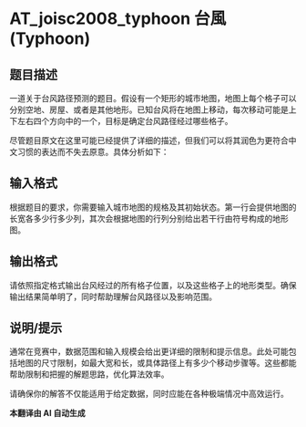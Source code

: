 # AT_joisc2008_typhoon 台風 (Typhoon)

## 题目描述

[题目链接]: https://atcoder.jp/contests/joisc2008/tasks/joisc2008_typhoon

一道关于台风路径预测的题目。假设有一个矩形的城市地图，地图上每个格子可以分别空地、房屋、或者是其他地形。已知台风将在地图上移动，每次移动可能是上下左右四个方向中的一个，目标是确定台风路径经过哪些格子。

尽管题目原文在这里可能已经提供了详细的描述，但我们可以将其润色为更符合中文习惯的表达而不失去原意。具体分析如下：

## 输入格式

根据题目的要求，你需要输入城市地图的规格及其初始状态。第一行会提供地图的长宽各多少行多少列，其次会根据地图的行列分别给出若干行由符号构成的地形图。

## 输出格式

请依照指定格式输出台风经过的所有格子位置，以及这些格子上的地形类型。确保输出结果简单明了，同时帮助理解台风路径以及影响范围。

## 说明/提示

通常在竞赛中，数据范围和输入规模会给出更详细的限制和提示信息。此处可能包括地图的尺寸限制，如最大宽和长，或具体路径上有多少个移动步骤等。这些都能帮助限制和把握的解题思路，优化算法效率。

请确保你的解答不仅能适用于给定数据，同时应能在各种极端情况中高效运行。

 **本翻译由 AI 自动生成**